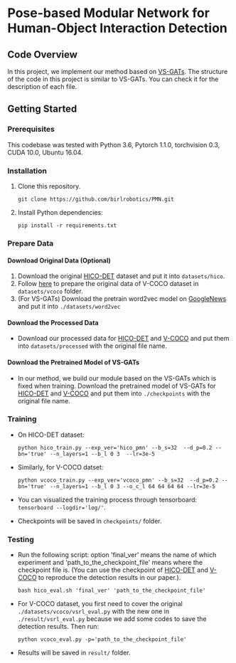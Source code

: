 # Pose-based Modular Network for Human-Object Interaction Detection

<!---------------------------------------------------------------------------------------------------------------->

<!---------------------------------------------------------------------------------------------------------------->
## Code Overview
In this project, we implement our method based on [VS-GATs](https://github.com/birlrobotics/vs-gats). The structure of the code in this project is similar to VS-GATs. You can check it for the description of each file.

<!---------------------------------------------------------------------------------------------------------------->
## Getting Started

### Prerequisites
This codebase was tested with Python 3.6, Pytorch 1.1.0, torchvision 0.3, CUDA 10.0, Ubuntu 16.04.

### Installation
1. Clone this repository.   

    ```
    git clone https://github.com/birlrobotics/PMN.git
    ```
  
2. Install Python dependencies:   

    ```
    pip install -r requirements.txt
    ```

### Prepare Data
#### Download Original Data (Optional)
1. Download the original [HICO-DET](http://www-personal.umich.edu/~ywchao/hico/) dataset and put it into `datasets/hico`.
2. Follow [here](https://github.com/s-gupta/v-coco) to prepare the original data of V-COCO dataset in `datasets/vcoco` folder.
3. (For VS-GATs) Download the pretrain word2vec model on [GoogleNews](https://code.google.com/archive/p/word2vec/) and put it into `./datasets/word2vec` 

#### Download the Processed Data
-  Download our processed data for [HICO-DET](https://drive.google.com/drive/folders/1DUr1tg0-53XKTWikruad2aS6rTAGZlvy?usp=sharing) and [V-COCO](https://drive.google.com/drive/folders/1tYAUmtSMH4B93DObhbfgEN8bDZ-5x3sp?usp=sharing) and put them into `datasets/processed` with the original file name.

#### Download the Pretrained Model of VS-GATs
-  In our method, we build our module based on the VS-GATs which is fixed when training. Download the pretrained model of VS-GATs for [HICO-DET](https://drive.google.com/drive/folders/13tNEZzGKrnIB6l-zCLO-kS7WyrSBCLPg?usp=sharing) and [V-COCO](https://drive.google.com/drive/folders/1Ao8s09HdS_D-Vs-6tT7Gb0faK-GM3eT2?usp=sharing) and put them into `./checkpoints` with the original file name.

### Training
- On HICO-DET dataset:  
    ```
    python hico_train.py --exp_ver='hico_pmn' --b_s=32  --d_p=0.2 --bn='true' --n_layers=1 --b_l 0 3  --lr=3e-5
    ```
    
- Similarly, for V-COCO datset:
    ```
    python vcoco_train.py --exp_ver='vcoco_pmn' --b_s=32  --d_p=0.2 --bn='true' --n_layers=1 --b_l 0 3 --o_c_l 64 64 64 64 --lr=3e-5 
    ```

- You can visualized the training process through tensorboard: `tensorboard --logdir='log/'`.

- Checkpoints will be saved in `checkpoints/` folder.

### Testing
- Run the following script: option 'final_ver' means the name of which experiment and 'path_to_the_checkpoint_file' means where the checkpoint file is. (You can use the checkpoint of [HICO-DET](https://drive.google.com/file/d/1Y5na8f7AIh_wblVDRePVpcBpn0bWfOJw/view?usp=sharing) and [V-COCO](https://drive.google.com/file/d/1GPnwdzMl3PI1N_RuFLc7iJrWTHDU2QOP/view?usp=sharing) to reproduce the detection results in our paper.).

    ```
    bash hico_eval.sh 'final_ver' 'path_to_the_checkpoint_file'
    ```

- For V-COCO dataset, you first need to cover the original `./datasets/vcoco/vsrl_eval.py` with the new one in `./result/vsrl_eval.py` because we add some codes to save the detection results. Then run:

    ```
    python vcoco_eval.py -p='path_to_the_checkpoint_file'
    ```

- Results will be saved in `result/` folder.
